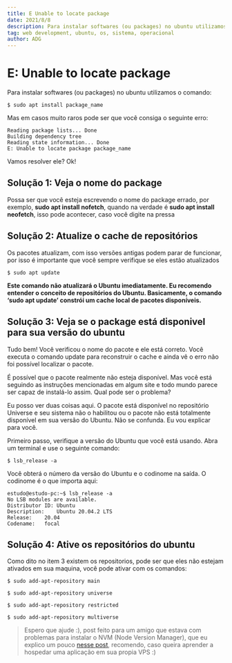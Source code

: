 ```yaml
---
title: E Unable to locate package
date: 2021/8/8
description: Para instalar softwares (ou packages) no ubuntu utilizamos comandos, Mas em casos muito raros pode ser que você consiga um erro muito chato, vamos aprender a resolver esse erro?
tag: web development, ubuntu, os, sistema, operacional
author: ADG
---
```

# E: Unable to locate package

Para instalar softwares (ou packages) no ubuntu utilizamos o comando:

```
$ sudo apt install package_name
```

Mas em casos muito raros pode ser que você consiga o seguinte erro:

```
Reading package lists... Done
Building dependency tree       
Reading state information... Done
E: Unable to locate package package_name
```

Vamos resolver ele? Ok!

## Solução 1: Veja o nome do package

Possa ser que você esteja escrevendo o nome do package errado, por exemplo, **sudo apt install nofetch**, quando na verdade é **sudo apt install neofetch**, isso pode acontecer, caso você digite na pressa

## Solução 2: Atualize o cache de repositórios

Os pacotes atualizam, com isso versões antigas podem parar de funcionar, por isso é importante que você sempre verifique se eles estão atualizados

```
$ sudo apt update
```

**Este comando não atualizará o Ubuntu imediatamente. Eu recomendo entender o conceito de repositórios do Ubuntu. Basicamente, o comando ‘sudo apt update’ constrói um cache local de pacotes disponíveis.**

## Solução 3: Veja se o package está disponivel para sua versão do ubuntu

Tudo bem! Você verificou o nome do pacote e ele está correto. Você executa o comando update para reconstruir o cache e ainda vê o erro não foi possível localizar o pacote.

É possível que o pacote realmente não esteja disponível. Mas você está seguindo as instruções mencionadas em algum site e todo mundo parece ser capaz de instalá-lo assim. Qual pode ser o problema?

Eu posso ver duas coisas aqui. O pacote está disponível no repositório Universe e seu sistema não o habilitou ou o pacote não está totalmente disponível em sua versão do Ubuntu. Não se confunda. Eu vou explicar para você.

Primeiro passo, verifique a versão do Ubuntu que você está usando. Abra um terminal e use o seguinte comando:

```
$ lsb_release -a
```

Você obterá o número da versão do Ubuntu e o codinome na saída. O codinome é o que importa aqui:

```
estudo@estudo-pc:~$ lsb_release -a
No LSB modules are available.
Distributor ID:	Ubuntu
Description:	Ubuntu 20.04.2 LTS
Release:	20.04
Codename:	focal
```

## Solução 4: Ative os repositórios do ubuntu

Como dito no item 3 existem os repositorios, pode ser que eles não estejam ativados em sua maquina, você pode ativar com os comandos:

```
$ sudo add-apt-repository main
```
```
$ sudo add-apt-repository universe
```
```
$ sudo add-apt-repository restricted
```
```
$ sudo add-apt-repository multiverse
```

> Espero que ajude :), post feito para um amigo que estava com problemas para instalar o NVM (Node Version Manager), que eu explico um pouco [nesse post](/posts/como-hospedar-seu-bot-em-uma-vps), recomendo, caso queira aprender a hospedar uma aplicação em sua propia VPS :)